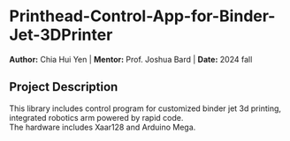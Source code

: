 # Printhead-Control-App-for-Binder-Jet-3DPrinter
**Author:** Chia Hui Yen | **Mentor:** Prof. Joshua Bard | **Date:** 2024 fall  

## Project Description
This library includes control program for customized binder jet 3d printing, integrated robotics arm powered by rapid code.  
The hardware includes Xaar128 and Arduino Mega.
